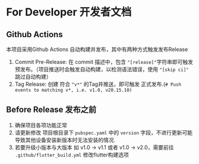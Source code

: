 # For Developer 开发者文档

## Github Actions

本项目采用Github Actions 自动构建并发布，其中有两种方式触发发布Release

1. Commit Pre-Release: 在 commit 描述中，包含 `"[release]"`字符串即可触发 预发布。（项目推送时会触发自动构建，以检测语法错误，使用 `"[skip ci]"` 跳过自动构建）
2. Tag Release: 创建 符合 `"v*"` 的Tag并推送，即可触发 正式发布.(`# Push events to matching v*, i.e. v1.0, v20.15.10)`

## Before Release 发布之前

1. 确保项目各项功能正常
2. 请更新修改 项目根目录下 `pubspec.yaml` 中的 `version` 字段，不进行更新可能导致其他设备安装新版本时无法安装的情况.
3. 若要升级小版本与大版本 如 v1.0 -> v1.1 或者 v1.0 -> v2.0，需要前往 `.github/flutter_build.yml` 修改flutter构建选项
